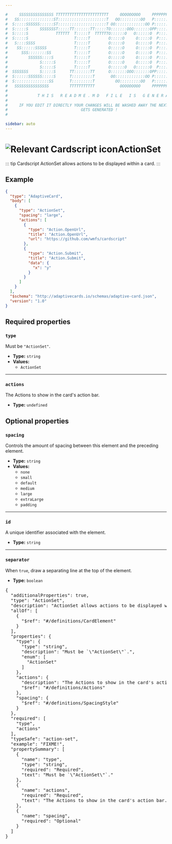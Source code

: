 ```yaml
---

#     SSSSSSSSSSSSSSS TTTTTTTTTTTTTTTTTTTTTTT     OOOOOOOOO     PPPPPPPPPPPPPPPPP    !!!  
#   SS:::::::::::::::ST:::::::::::::::::::::T   OO:::::::::OO   P::::::::::::::::P  !!:!! 
#  S:::::SSSSSS::::::ST:::::::::::::::::::::T OO:::::::::::::OO P::::::PPPPPP:::::P !:::! 
#  S:::::S     SSSSSSST:::::TT:::::::TT:::::TO:::::::OOO:::::::OPP:::::P     P:::::P!:::! 
#  S:::::S            TTTTTT  T:::::T  TTTTTTO::::::O   O::::::O  P::::P     P:::::P!:::! 
#  S:::::S                    T:::::T        O:::::O     O:::::O  P::::P     P:::::P!:::! 
#   S::::SSSS                 T:::::T        O:::::O     O:::::O  P::::PPPPPP:::::P !:::! 
#    SS::::::SSSSS            T:::::T        O:::::O     O:::::O  P:::::::::::::PP  !:::! 
#      SSS::::::::SS          T:::::T        O:::::O     O:::::O  P::::PPPPPPPPP    !:::! 
#         SSSSSS::::S         T:::::T        O:::::O     O:::::O  P::::P            !:::! 
#              S:::::S        T:::::T        O:::::O     O:::::O  P::::P            !!:!! 
#              S:::::S        T:::::T        O::::::O   O::::::O  P::::P             !!!   
#  SSSSSSS     S:::::S      TT:::::::TT      O:::::::OOO:::::::OPP::::::PP                 
#  S::::::SSSSSS:::::S      T:::::::::T       OO:::::::::::::OO P::::::::P           !!!  
#  S:::::::::::::::SS       T:::::::::T         OO:::::::::OO   P::::::::P          !!:!! 
#   SSSSSSSSSSSSSSS         TTTTTTTTTTT           OOOOOOOOO     PPPPPPPPPP           !!!  
#                                                                                          
#             T H I S   R E A D M E . M D   F I L E   I S   G E N E R A T E D !           
#                                                                                         
#     IF YOU EDIT IT DIRECTLY YOUR CHANGES WILL BE WASHED AWAY THE NEXT TIME THIS FILE  
#                                GETS GENERATED !
#                                                                                         

sidebar: auto
---
```


# <img class="header-prefix-icon" :src="$withBase('/cardscript-assets/icons/24dp/action-set.svg')" alt="Relevant Cardscript icon">ActionSet

::: tip Cardscript
ActionSet allows actions to be displayed within a card.
:::

## Example

``` json
{
  "type": "AdaptiveCard",
  "body": [
    {
      "type": "ActionSet",
      "spacing": "large",
      "actions": [
        {
          "type": "Action.OpenUrl",
          "title": "Action.OpenUrl",
          "url": "https://github.com/wmfs/cardscript"
        },
        {
          "type": "Action.Submit",
          "title": "Action.Submit",
          "data": {
            "x": "y"
          }
        }
      ]
    }
  ],
  "$schema": "http://adaptivecards.io/schemas/adaptive-card.json",
  "version": "1.0"
}
```

## Required properties

### `type`

Must be `"ActionSet"`.

* **Type:** `string`
* **Values:**
  * `ActionSet`

----

### `actions`

The Actions to show in the card's action bar.

* **Type:** `undefined`

## Optional properties

### `spacing`

Controls the amount of spacing between this element and the preceding element.

* **Type:** `string`
* **Values:**
  * `none`
  * `small`
  * `default`
  * `medium`
  * `large`
  * `extraLarge`
  * `padding`

----

### `id`

A unique identifier associated with the element.

* **Type:** `string`

----

### `separator`

When `true`, draw a separating line at the top of the element.

* **Type:** `boolean`



<pre>
{
  "additionalProperties": true,
  "type": "ActionSet",
  "description": "ActionSet allows actions to be displayed within a card.",
  "allOf": [
    {
      "$ref": "#/definitions/CardElement"
    }
  ],
  "properties": {
    "type": {
      "type": "string",
      "description": "Must be `\"ActionSet\"`.",
      "enum": [
        "ActionSet"
      ]
    },
    "actions": {
      "description": "The Actions to show in the card's action bar.",
      "$ref": "#/definitions/Actions"
    },
    "spacing": {
      "$ref": "#/definitions/SpacingStyle"
    }
  },
  "required": [
    "type",
    "actions"
  ],
  "typeSafe": "action-set",
  "example": "FIXME!",
  "propertySummary": [
    {
      "name": "type",
      "type": "string",
      "required": "Required",
      "text": "Must be `\"ActionSet\"`."
    },
    {
      "name": "actions",
      "required": "Required",
      "text": "The Actions to show in the card's action bar."
    },
    {
      "name": "spacing",
      "required": "Optional"
    }
  ]
}
</pre>


